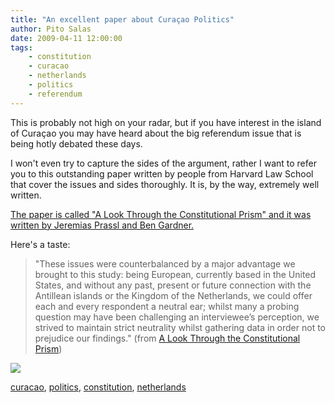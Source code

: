```yaml
---
title: "An excellent paper about Curaçao Politics"
author: Pito Salas
date: 2009-04-11 12:00:00
tags:
    - constitution
    - curacao
    - netherlands
    - politics
    - referendum
---
```



This is probably not high on your radar, but if you have interest in the
island of Curaçao you may have heard about the big referendum issue that is
being hotly debated these days.

I won't even try to capture the sides of the argument, rather I want to refer
you to this outstanding paper written by people from Harvard Law School that
cover the issues and sides thoroughly. It is, by the way, extremely well
written.

[The paper is called "A Look Through the Constitutional Prism" and it was
written by Jeremias Prassl and Ben
Gardner.](<http://www.ekvandoorne.com/newsimages/9037_Onderzoeksverslag_lr.pdf>)

Here's a taste:

> "These issues were counterbalanced by a major advantage we brought to this
> study: being European, currently based in the United States, and without any
> past, present or future connection with the Antillean islands or the Kingdom
> of the Netherlands, we could offer each and every respondent a neutral ear;
> whilst many a probing question may have been challenging an interviewee’s
> perception, we strived to maintain strict neutrality whilst gathering data
> in order not to prejudice our findings." (from [A Look Through the
> Constitutional
> Prism](<http://www.ekvandoorne.com/newsimages/9037_Onderzoeksverslag_lr.pdf>))

![](https://i0.wp.com/img.zemanta.com/pixy.gif?w=584)

[curacao](<http://technorati.com/tag/curacao>),
[politics](<http://technorati.com/tag/politics>),
[constitution](<http://technorati.com/tag/constitution>),
[netherlands](<http://technorati.com/tag/netherlands>)


